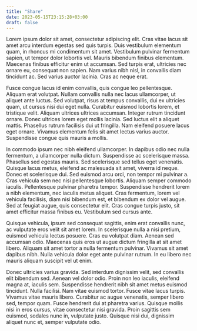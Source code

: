 ```yaml
---
title: "Share"
date: 2023-05-15T23:15:28+03:00
draft: false
---
```


Lorem ipsum dolor sit amet, consectetur adipiscing elit. Cras vitae lacus sit amet arcu interdum egestas sed quis turpis. Duis vestibulum elementum quam, in rhoncus mi condimentum sit amet. Vestibulum pulvinar fermentum sapien, ut tempor dolor lobortis vel. Mauris bibendum finibus elementum. Maecenas finibus efficitur enim ut accumsan. Sed turpis erat, ultricies nec ornare eu, consequat non sapien. Nam varius nibh nisl, in convallis diam tincidunt ac. Sed varius auctor lacinia. Cras ac neque erat.

Fusce congue lacus id enim convallis, quis congue leo pellentesque. Aliquam erat volutpat. Nullam convallis nulla nec lacus ullamcorper, ut aliquet ante luctus. Sed volutpat, risus at tempus convallis, dui ex ultricies quam, ut cursus nisi dui eget nulla. Curabitur euismod lobortis lorem, et tristique velit. Aliquam ultrices ultrices accumsan. Integer rutrum tincidunt ornare. Donec ultrices lorem eget mollis lacinia. Sed luctus elit a aliquet mattis. Phasellus rutrum facilisis dui ut fringilla. Nam eleifend posuere lacus eget ornare. Vivamus elementum felis sit amet lectus varius auctor. Suspendisse congue quis mauris a mollis.

In commodo ipsum nec nibh eleifend ullamcorper. In dapibus odio nec nulla fermentum, a ullamcorper nulla dictum. Suspendisse ac scelerisque massa. Phasellus sed egestas mauris. Sed scelerisque sed tellus eget venenatis. Quisque lacus metus, eleifend ac malesuada sit amet, viverra id neque. Donec et scelerisque dui. Sed euismod arcu orci, non tempor mi pulvinar a. Cras vehicula sem nec nisi pellentesque lobortis. Aliquam semper commodo iaculis. Pellentesque pulvinar pharetra tempor. Suspendisse hendrerit lorem a nibh elementum, nec iaculis metus aliquet. Cras fermentum, lorem vel vehicula facilisis, diam nisi bibendum est, et bibendum ex dolor vel augue. Sed at feugiat augue, quis consectetur elit. Cras congue turpis justo, sit amet efficitur massa finibus eu. Vestibulum sed cursus ante.

Quisque vehicula, ipsum sed consequat sagittis, enim erat convallis nunc, ac vulputate eros velit sit amet lorem. In scelerisque nulla a nisi pretium, euismod vehicula lectus posuere. Cras eu volutpat diam. Aenean sed accumsan odio. Maecenas quis eros ut augue dictum fringilla at sit amet libero. Aliquam sit amet tortor a nulla fermentum pulvinar. Vivamus sit amet dapibus nibh. Nulla vehicula dolor eget ante pulvinar rutrum. In eu libero nec mauris aliquam suscipit vel ut enim.

Donec ultricies varius gravida. Sed interdum dignissim velit, sed convallis elit bibendum sed. Aenean vel dolor odio. Proin non leo iaculis, eleifend magna at, iaculis sem. Suspendisse hendrerit nibh sit amet metus euismod tincidunt. Nulla facilisi. Nam vitae euismod tortor. Fusce vitae lacus turpis. Vivamus vitae mauris libero. Curabitur ac augue venenatis, semper libero sed, tempor quam. Fusce hendrerit dui at pharetra varius. Quisque mollis nisi in eros cursus, vitae consectetur nisi gravida. Proin sagittis sem euismod, sodales nunc in, vulputate justo. Quisque nisi dui, dignissim aliquet nunc et, semper vulputate odio.

